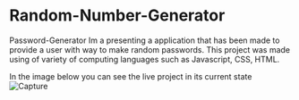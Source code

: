 # Random-Number-Generator
Password-Generator
Im a presenting a application that has been made to provide a user with way to make random passwords.
This project was made using of variety of computing languages such as Javascript, CSS, HTML. 

In the image below you can see the live project in its current state
![Capture](https://user-images.githubusercontent.com/93087137/149707029-7d135ed7-0e73-41ad-82aa-e3ce8d5d3e39.PNG)
